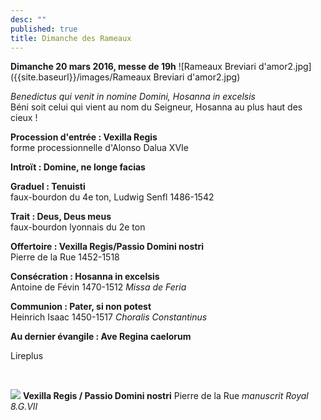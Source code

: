 ```yaml
---
desc: ""
published: true
title: Dimanche des Rameaux
---
```



**Dimanche 20 mars 2016, messe de 19h**
![Rameaux Breviari d'amor2.jpg]({{site.baseurl}}/images/Rameaux Breviari d'amor2.jpg)

*Benedictus qui venit in nomine Domini, Hosanna in excelsis*  
Béni soit celui qui vient au nom du Seigneur, Hosanna au plus haut des cieux !

**Procession d'entrée : Vexilla Regis**  
forme processionnelle d'Alonso Dalua XVIe

**Introït : Domine, ne longe facias**

**Graduel : Tenuisti**  
faux-bourdon du 4e ton, Ludwig Senfl 1486-1542

**Trait : Deus, Deus meus**  
faux-bourdon lyonnais du 2e ton

**Offertoire : Vexilla Regis/Passio Domini nostri**  
Pierre de la Rue 1452-1518

**Consécration : Hosanna in excelsis**  
Antoine de Févin 1470-1512 *Missa de Feria*

**Communion : Pater, si non potest**  
Heinrich Isaac 1450-1517 *Choralis Constantinus*

**Au dernier évangile : Ave Regina caelorum**

Lireplus

&nbsp;

![]({{site.baseurl}}/images/Vexilla%20de%20la%20Rue.jpg)
**Vexilla Regis / Passio Domini nostri** Pierre de la Rue *manuscrit Royal 8.G.VII*
